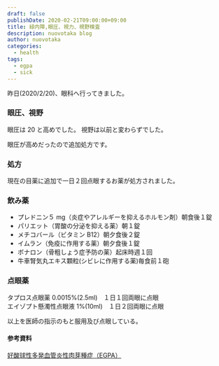```yaml
---
draft: false
publishDate: 2020-02-21T09:00:00+09:00
title: 緑内障,眼圧、視力、視野検査
description: nuovotaka blog
author: nuovotaka
categories:
  - health
tags:
  - egpa
  - sick
---
```


昨日(2020/2/20)、眼科へ行ってきました。

### 眼圧、視野

眼圧は 20 と高めでした。
視野は以前と変わらずでした。

眼圧が高めだったので追加処方です。

### 処方

現在の目薬に追加で一日２回点眼するお薬が処方されました。

### 飲み薬

- プレドニン５ mg（炎症やアレルギーを抑えるホルモン剤）朝食後１錠
- パリエット（胃酸の分泌を抑える薬）朝１錠
- メチコバール（ビタミン B12）朝夕食後２錠
- イムラン（免疫に作用する薬）朝夕食後１錠
- ボナロン（骨粗しょう症予防の薬）起床時週１回
- 牛車腎気丸エキス顆粒(シビレに作用する薬)毎食前１砲

### 点眼薬

タプロス点眼薬 0.0015%(2.5ml)　１日１回両眼に点眼  
エイゾプト懸濁性点眼液 1%(10ml)　１日２回両眼に点眼

以上を医師の指示のもと服用及び点眼している。

#### 参考資料

[好酸球性多発血管炎性肉芽種症（EGPA）](https://www.jrs.or.jp/citizen/disease/c/c-06.html)
